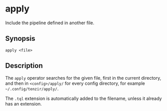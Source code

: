 # apply

Include the pipeline defined in another file.

## Synopsis

```
apply <file>
```

## Description

The `apply` operator searches for the given file, first in the current
directory, and then in `<config>/apply/` for every config directory, for example
`~/.config/tenzir/apply/`.

The `.tql` extension is automatically added to the filename, unless it already
has an extension.
